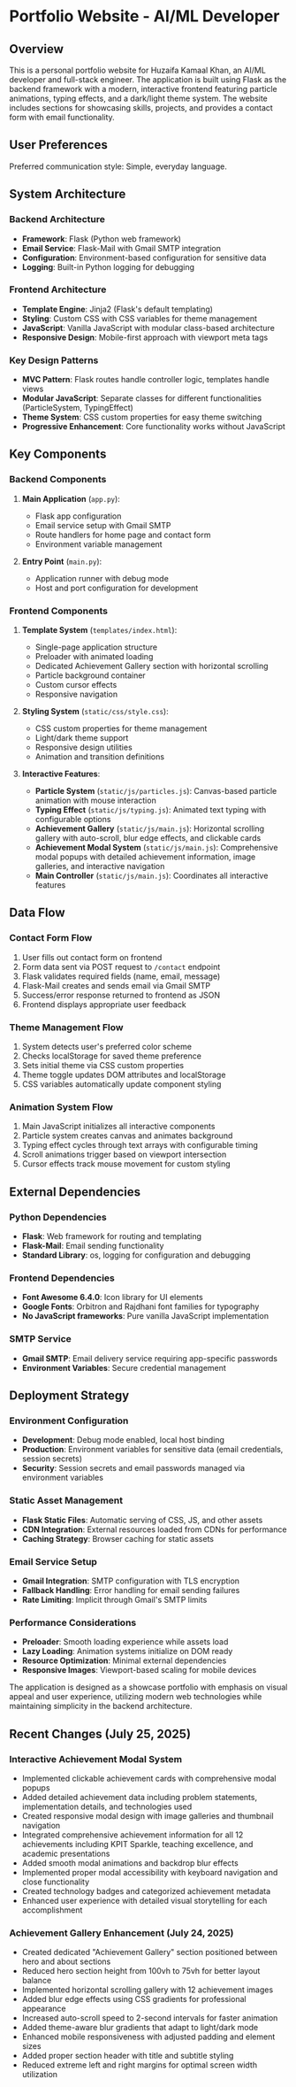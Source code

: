 # Portfolio Website - AI/ML Developer

## Overview

This is a personal portfolio website for Huzaifa Kamaal Khan, an AI/ML developer and full-stack engineer. The application is built using Flask as the backend framework with a modern, interactive frontend featuring particle animations, typing effects, and a dark/light theme system. The website includes sections for showcasing skills, projects, and provides a contact form with email functionality.

## User Preferences

Preferred communication style: Simple, everyday language.

## System Architecture

### Backend Architecture
- **Framework**: Flask (Python web framework)
- **Email Service**: Flask-Mail with Gmail SMTP integration
- **Configuration**: Environment-based configuration for sensitive data
- **Logging**: Built-in Python logging for debugging

### Frontend Architecture
- **Template Engine**: Jinja2 (Flask's default templating)
- **Styling**: Custom CSS with CSS variables for theme management
- **JavaScript**: Vanilla JavaScript with modular class-based architecture
- **Responsive Design**: Mobile-first approach with viewport meta tags

### Key Design Patterns
- **MVC Pattern**: Flask routes handle controller logic, templates handle views
- **Modular JavaScript**: Separate classes for different functionalities (ParticleSystem, TypingEffect)
- **Theme System**: CSS custom properties for easy theme switching
- **Progressive Enhancement**: Core functionality works without JavaScript

## Key Components

### Backend Components
1. **Main Application** (`app.py`):
   - Flask app configuration
   - Email service setup with Gmail SMTP
   - Route handlers for home page and contact form
   - Environment variable management

2. **Entry Point** (`main.py`):
   - Application runner with debug mode
   - Host and port configuration for development

### Frontend Components
1. **Template System** (`templates/index.html`):
   - Single-page application structure
   - Preloader with animated loading
   - Dedicated Achievement Gallery section with horizontal scrolling
   - Particle background container
   - Custom cursor effects
   - Responsive navigation

2. **Styling System** (`static/css/style.css`):
   - CSS custom properties for theme management
   - Light/dark theme support
   - Responsive design utilities
   - Animation and transition definitions

3. **Interactive Features**:
   - **Particle System** (`static/js/particles.js`): Canvas-based particle animation with mouse interaction
   - **Typing Effect** (`static/js/typing.js`): Animated text typing with configurable options
   - **Achievement Gallery** (`static/js/main.js`): Horizontal scrolling gallery with auto-scroll, blur edge effects, and clickable cards
   - **Achievement Modal System** (`static/js/main.js`): Comprehensive modal popups with detailed achievement information, image galleries, and interactive navigation
   - **Main Controller** (`static/js/main.js`): Coordinates all interactive features

## Data Flow

### Contact Form Flow
1. User fills out contact form on frontend
2. Form data sent via POST request to `/contact` endpoint
3. Flask validates required fields (name, email, message)
4. Flask-Mail creates and sends email via Gmail SMTP
5. Success/error response returned to frontend as JSON
6. Frontend displays appropriate user feedback

### Theme Management Flow
1. System detects user's preferred color scheme
2. Checks localStorage for saved theme preference
3. Sets initial theme via CSS custom properties
4. Theme toggle updates DOM attributes and localStorage
5. CSS variables automatically update component styling

### Animation System Flow
1. Main JavaScript initializes all interactive components
2. Particle system creates canvas and animates background
3. Typing effect cycles through text arrays with configurable timing
4. Scroll animations trigger based on viewport intersection
5. Cursor effects track mouse movement for custom styling

## External Dependencies

### Python Dependencies
- **Flask**: Web framework for routing and templating
- **Flask-Mail**: Email sending functionality
- **Standard Library**: os, logging for configuration and debugging

### Frontend Dependencies
- **Font Awesome 6.4.0**: Icon library for UI elements
- **Google Fonts**: Orbitron and Rajdhani font families for typography
- **No JavaScript frameworks**: Pure vanilla JavaScript implementation

### SMTP Service
- **Gmail SMTP**: Email delivery service requiring app-specific passwords
- **Environment Variables**: Secure credential management

## Deployment Strategy

### Environment Configuration
- **Development**: Debug mode enabled, local host binding
- **Production**: Environment variables for sensitive data (email credentials, session secrets)
- **Security**: Session secrets and email passwords managed via environment variables

### Static Asset Management
- **Flask Static Files**: Automatic serving of CSS, JS, and other assets
- **CDN Integration**: External resources loaded from CDNs for performance
- **Caching Strategy**: Browser caching for static assets

### Email Service Setup
- **Gmail Integration**: SMTP configuration with TLS encryption
- **Fallback Handling**: Error handling for email sending failures
- **Rate Limiting**: Implicit through Gmail's SMTP limits

### Performance Considerations
- **Preloader**: Smooth loading experience while assets load
- **Lazy Loading**: Animation systems initialize on DOM ready
- **Resource Optimization**: Minimal external dependencies
- **Responsive Images**: Viewport-based scaling for mobile devices

The application is designed as a showcase portfolio with emphasis on visual appeal and user experience, utilizing modern web technologies while maintaining simplicity in the backend architecture.

## Recent Changes (July 25, 2025)

### Interactive Achievement Modal System
- Implemented clickable achievement cards with comprehensive modal popups
- Added detailed achievement data including problem statements, implementation details, and technologies used
- Created responsive modal design with image galleries and thumbnail navigation
- Integrated comprehensive achievement information for all 12 achievements including KPIT Sparkle, teaching excellence, and academic presentations
- Added smooth modal animations and backdrop blur effects
- Implemented proper modal accessibility with keyboard navigation and close functionality
- Created technology badges and categorized achievement metadata
- Enhanced user experience with detailed visual storytelling for each accomplishment

### Achievement Gallery Enhancement (July 24, 2025)
- Created dedicated "Achievement Gallery" section positioned between hero and about sections
- Reduced hero section height from 100vh to 75vh for better layout balance
- Implemented horizontal scrolling gallery with 12 achievement images
- Added blur edge effects using CSS gradients for professional appearance
- Increased auto-scroll speed to 2-second intervals for faster animation
- Added theme-aware blur gradients that adapt to light/dark mode
- Enhanced mobile responsiveness with adjusted padding and element sizes
- Added proper section header with title and subtitle styling
- Reduced extreme left and right margins for optimal screen width utilization